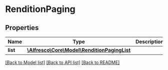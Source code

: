 # RenditionPaging

## Properties
Name | Type | Description | Notes
------------ | ------------- | ------------- | -------------
**list** | [**\Alfresco\Core\Model\RenditionPagingList**](RenditionPagingList.md) |  | [optional] 

[[Back to Model list]](../README.md#documentation-for-models) [[Back to API list]](../README.md#documentation-for-api-endpoints) [[Back to README]](../README.md)


